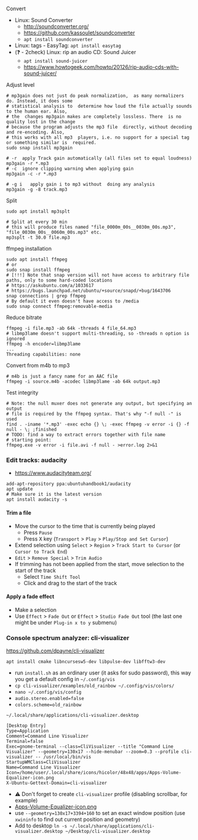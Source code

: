 Convert
* Linux: Sound Converter
    * http://soundconverter.org/
    * https://github.com/kassoulet/soundconverter
    * `apt install soundconverter`
* Linux: tags - EasyTag: `apt install easytag`
* (:question: - 2check) Linux: rip an audio CD: Sound Juicer
    * `apt install sound-juicer`
    * https://www.howtogeek.com/howto/20126/rip-audio-cds-with-sound-juicer/

Adjust level
```shell
# mp3gain does not just do peak normalization,  as many normalizers do. Instead, it does some
# statistical analysis to  determine how loud the file actually sounds to the human ear. Also,
# the  changes mp3gain makes are completely lossless. There  is no quality lost in the change
# because the program adjusts the mp3 file  directly, without decoding and re-encoding. Also,
# this works with all mp3  players, i.e. no support for a special tag or something similar is  required.
sudo snap install mp3gain

# -r  apply Track gain automatically (all files set to equal loudness)
mp3gain -r *.mp3
# -c  ignore clipping warning when applying gain
mp3gain -c -r *.mp3

# -g i   apply gain i to mp3 without  doing any analysis
mp3gain -g -8 track.mp3
```
    
Split
```shell
sudo apt install mp3splt

# Split at every 30 min
# this will produce files named "file_0000m_00s__0030m_00s.mp3", "file_0030m_00s__0060m_00s.mp3" etc.
mp3splt -t 30.0 file.mp3
```

ffmpeg installation
```shell
sudo apt install ffmpeg
# or
sudo snap install ffmpeg
# [!!!] Note that snap version will not have access to arbitrary file paths, only to some hard-coded locations
# https://askubuntu.com/a/1033617
# https://bugs.launchpad.net/ubuntu/+source/snapd/+bug/1643706
snap connections | grep ffmpeg
# By default it even doesn't have access to /media
sudo snap connect ffmpeg:removable-media
```

Reduce bitrate
```shell
ffmpeg -i file.mp3 -ab 64k -threads 4 file_64.mp3
# libmp3lame doesn't support multi-threading, so -threads n option is ignored
ffmpeg -h encoder=libmp3lame
...
Threading capabilities: none
```
Convert from m4b to mp3
```shell
# m4b is just a fancy name for an AAC file
ffmpeg -i source.m4b -acodec libmp3lame -ab 64k output.mp3
```

Test integrity
```shell
# Note: the null muxer does not generate any output, but specifying an output
# file is required by the ffmpeg syntax. That's why "-f null -" is used
find . -iname '*.mp3' -exec echo {} \; -exec ffmpeg -v error -i {} -f null - \; ;finished
# TODO: find a way to extract errors together with file name
# starting point:
ffmpeg.exe -v error -i file.avi -f null - >error.log 2>&1
```

### Edit tracks: audacity
* https://www.audacityteam.org/
```shell
add-apt-repository ppa:ubuntuhandbook1/audacity
apt update
# Make sure it is the latest version
apt install audacity -s
```

#### Trim a file
* Move the cursor to the time that is currently being played
    * Press `Pause`
    * Press <kbd>X</kbd> key (`Transport` > `Play` > `Play/Stop and Set Cursor`)
* Extend selection using `Select` > `Region` > `Track Start to Cursor` (or `Cursor to Track End`)
* `Edit` > `Remove Special` > `Trim Audio`
* If trimming has not been applied from the start, move selection to the start of the track
    * Select `Time Shift Tool`
    * Click and drag to the start of the track
    
#### Apply a fade effect
* Make a selection
* Use `Effect` > `Fade Out` or `Effect` > `Studio Fade Out` tool (the last one might be under `Plug-in x to y` submenu)


### Console spectrum analyzer: cli-visualizer

https://github.com/dpayne/cli-visualizer
```shell
apt install cmake libncursesw5-dev libpulse-dev libfftw3-dev
```
* run `install.sh` as an ordinary user (it asks for sudo password), this way you get a default config in `~/.config/vis`
* `cp cli-visualizer/examples/old_rainbow ~/.config/vis/colors/`
* `nano ~/.config/vis/config`
* `audio.stereo.enabled=false`
* `colors.scheme=old_rainbow`

`~/.local/share/applications/cli-visualizer.desktop`
```
[Desktop Entry]
Type=Application
Comment=Command Line Visualizer
Terminal=false
Exec=gnome-terminal --class=CliVisualizer --title "Command Line Visualizer" --geometry=130x17 --hide-menubar --zoom=0.3 --profile cli-visualizer -- /usr/local/bin/vis
StartupWMClass=CliVisualizer
Name=Command Line Visualizer
Icon=/home/user/.local/share/icons/hicolor/48x48/apps/Apps-Volume-Equalizer-icon.png
X-Ubuntu-Gettext-Domain=cli-visualizer
```
* :warning: Don't forget to create `cli-visualizer` profile (disabling scrollbar, for example)
* [Apps-Volume-Equalizer-icon.png](./files/icons/Apps-Volume-Equalizer/Apps-Volume-Equalizer-icon.png)
* use `--geometry=130x17+3394+160` to set an exact window position (use `xwininfo` to find out current position and geometry)
* Add to desktop `ln -s ~/.local/share/applications/cli-visualizer.desktop ~/Desktop/cli-visualizer.desktop`
